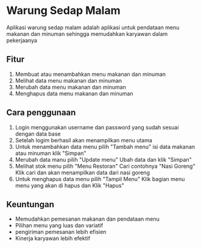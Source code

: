 # Warung Sedap Malam
Aplikasi warung sedap malam adalah aplikasi untuk pendataan menu makanan dan minuman sehingga memudahkan karyawan dalam pekerjaanya
## Fitur
1. Membuat atau menambahkan menu makanan dan minuman
2. Melihat data menu makanan dan minuman
3. Merubah data menu makanan dan minuman
4. Menghapus data menu makanan dan minuman
## Cara penggunaan
1. Login menggunakan username dan password yang sudah sesuai dengan data base
2. Setelah logim berhasil akan menampilkan menu utama
3. Untuk menambahkan data menu pilih "Tambah menu" isi data makanan atau minuman klik "Simpan"
4. Merubah data manu pilih "Update menu" Ubah data dan klik "Simpan"
5. Melihat stok menu pilih "Menu Restoran" Cari contohnya "Nasi Goreng" Klik cari dan akan menampilkan data dari nasi goreng
6. Untuk menghapus data menu pilih "Tampil Menu" Klik bagian menu menu yang akan di hapus dan Klik "Hapus"
## Keuntungan
* Memudahkan pemesanan makanan dan pendataan menu
* Pilihan menu yang luas dan variatif
* pengiriman pemesanan lebih efisien
* Kinerja karyawan lebih efektif 
